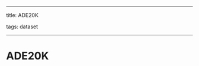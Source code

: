 
---

title: ADE20K

tags: dataset 

---

# ADE20K




































































